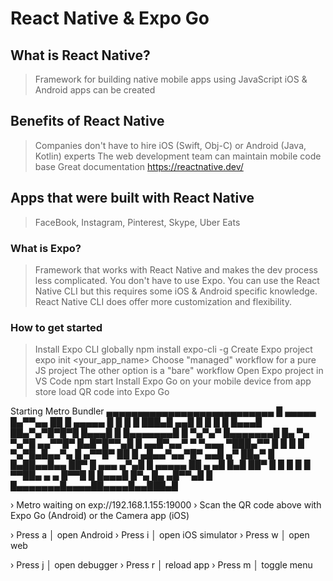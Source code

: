 # React Native & Expo Go

## What is React Native?
> Framework for building native mobile apps using JavaScript
> iOS & Android apps can be created

## Benefits of React Native
> Companies don't have to hire iOS (Swift, Obj-C) or Android (Java, Kotlin) experts
> The web development team can maintain mobile code base
> Great documentation
 > https://reactnative.dev/

## Apps that were built with React Native
> FaceBook, Instagram, Pinterest, Skype, Uber Eats

### What is Expo?
> Framework that works with React Native and makes the dev process less complicated.
> You don't have to use Expo. You can use the React Native CLI but this requires some iOS & Android specific knowledge.
> React Native CLI does offer more customization and flexibility.

### How to get started
> Install Expo CLI globally
  > npm install expo-cli -g
> Create Expo project
  > expo init <your_app_name>
  > Choose "managed" workflow for a pure JS project
  > The other option is a "bare" workflow
> Open Expo project in VS Code
  > npm start
> Install Expo Go on your mobile device from app store
  > load QR code into Expo Go

Starting Metro Bundler
▄▄▄▄▄▄▄▄▄▄▄▄▄▄▄▄▄▄▄▄▄▄▄▄▄▄▄
█ ▄▄▄▄▄ █▄▀▀▄▄ ██ █ ▄▄▄▄▄ █
█ █   █ ███▄█   ▄▄█ █   █ █
█ █▄▄▄█ ██▄▀▄▀█▀█▀█ █▄▄▄█ █
█▄▄▄▄▄▄▄█ █ ▀▄▀▄▀ █▄▄▄▄▄▄▄█
█▄ ▀▄ ▀▄▀█ ▄▄▀▀█▀ █▄█▀█▀▀▄█
█ ▄▄█▀▄▄▀ ▀  ▀▄▄▄ ▀███▄▀▀ █
█ █ █ ▀▄▀█▄█▄▄▀▄ █ ▄▀▀█▀ ██
█ ▄█▄▄▀▄▄▀█▀ ▄▄█ ▄▀ ██▄▀  █
█▄██▄▄█▄▄ ██▀   █ ▄▄▄  ▄▀▄█
█ ▄▄▄▄▄ ██  ▄  ▄█ █▄█ ██▀ █
█ █   █ █   ▀▀██▄ ▄  ▄ █▀▀█
█ █▄▄▄█ █▀▄   █▄ ▄█▀▀▄█   █
█▄▄▄▄▄▄▄█▄▄▄▄██▄▄▄▄█▄▄███▄█

› Metro waiting on exp://192.168.1.155:19000
› Scan the QR code above with Expo Go (Android) or the Camera app (iOS)

› Press a │ open Android
› Press i │ open iOS simulator
› Press w │ open web

› Press j │ open debugger
› Press r │ reload app
› Press m │ toggle menu
